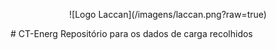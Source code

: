 <p align="center">![Logo Laccan](/imagens/laccan.png?raw=true)</p>
# CT-Energ
Repositório para os dados de carga recolhidos
